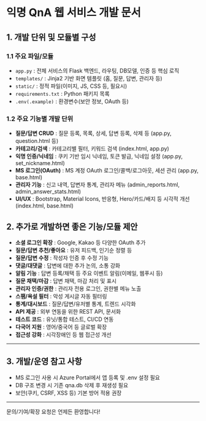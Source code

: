 # 익명 QnA 웹 서비스 개발 문서

## 1. 개발 단위 및 모듈별 구성

### 1.1 주요 파일/모듈
- `app.py` : 전체 서비스의 Flask 백엔드, 라우팅, DB모델, 인증 등 핵심 로직
- `templates/` : Jinja2 기반 화면 템플릿 (홈, 질문, 답변, 관리자 등)
- `static/` : 정적 파일(이미지, JS, CSS 등, 필요시)
- `requirements.txt` : Python 패키지 목록
- `.env(.example)` : 환경변수(보안 정보, OAuth 등)

### 1.2 주요 기능별 개발 단위
- **질문/답변 CRUD** : 질문 등록, 목록, 상세, 답변 등록, 삭제 등 (app.py, question.html 등)
- **카테고리/검색** : 카테고리별 필터, 키워드 검색 (index.html, app.py)
- **익명 인증/닉네임** : 쿠키 기반 임시 닉네임, 토큰 발급, 닉네임 설정 (app.py, set_nickname.html)
- **MS 로그인(OAuth)** : MS 계정 OAuth 로그인/콜백/로그아웃, 세션 관리 (app.py, base.html)
- **관리자 기능** : 신고 내역, 답변자 통계, 관리자 메뉴 (admin_reports.html, admin_answer_stats.html)
- **UI/UX** : Bootstrap, Material Icons, 반응형, Hero/카드/배지 등 시각적 개선 (index.html, base.html)

## 2. 추가로 개발하면 좋은 기능/모듈 제안

- **소셜 로그인 확장** : Google, Kakao 등 다양한 OAuth 추가
- **질문/답변 추천/좋아요** : 유저 피드백, 인기순 정렬 등
- **질문/답변 수정** : 작성자 인증 후 수정 기능
- **댓글/대댓글** : 답변에 대한 추가 논의, 소통 강화
- **알림 기능** : 답변 등록/채택 등 주요 이벤트 알림(이메일, 웹푸시 등)
- **질문 채택/마감** : 답변 채택, 마감 처리 및 표시
- **관리자 인증/권한** : 관리자 전용 로그인, 권한별 메뉴 노출
- **스팸/욕설 필터** : 악성 게시글 자동 필터링
- **통계/대시보드** : 질문/답변/유저별 통계, 트렌드 시각화
- **API 제공** : 외부 연동을 위한 REST API, 문서화
- **테스트 코드** : 유닛/통합 테스트, CI/CD 연동
- **다국어 지원** : 영어/중국어 등 글로벌 확장
- **접근성 강화** : 시각장애인 등 웹 접근성 개선

---

## 3. 개발/운영 참고 사항
- MS 로그인 사용 시 Azure Portal에서 앱 등록 및 .env 설정 필요
- DB 구조 변경 시 기존 qna.db 삭제 후 재생성 필요
- 보안(쿠키, CSRF, XSS 등) 기본 방어 적용 권장

---

문의/기여/확장 요청은 언제든 환영합니다!
